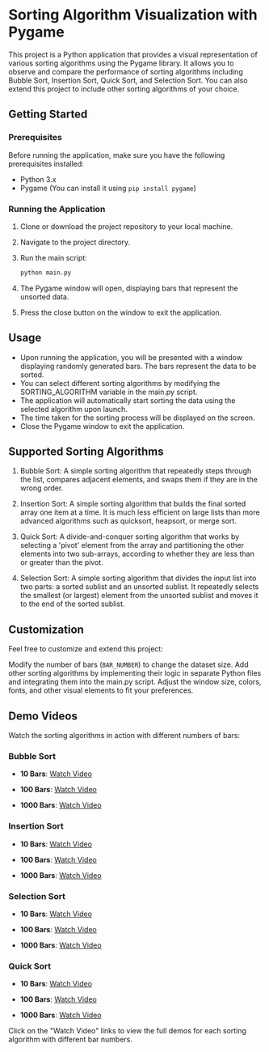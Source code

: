 # Sorting Algorithm Visualization with Pygame

This project is a Python application that provides a visual representation of various sorting algorithms using the Pygame library. It allows you to observe and compare the performance of sorting algorithms including Bubble Sort, Insertion Sort, Quick Sort, and Selection Sort. You can also extend this project to include other sorting algorithms of your choice.

## Getting Started

### Prerequisites

Before running the application, make sure you have the following prerequisites installed:

- Python 3.x
- Pygame (You can install it using `pip install pygame`)

### Running the Application

1. Clone or download the project repository to your local machine.
2. Navigate to the project directory.
3. Run the main script:

   ```bash
   python main.py
   ```
4. The Pygame window will open, displaying bars that represent the unsorted data.
5. Press the close button on the window to exit the application.



## Usage
- Upon running the application, you will be presented with a window displaying randomly generated bars. The bars represent the data to be sorted.
- You can select different sorting algorithms by modifying the SORTING_ALGORITHM variable in the main.py script.
- The application will automatically start sorting the data using the selected algorithm upon launch.
- The time taken for the sorting process will be displayed on the screen.
- Close the Pygame window to exit the application.

## Supported Sorting Algorithms
1. Bubble Sort: A simple sorting algorithm that repeatedly steps through the list, compares adjacent elements, and swaps them if they are in the wrong order.

2. Insertion Sort: A simple sorting algorithm that builds the final sorted array one item at a time. It is much less efficient on large lists than more advanced algorithms such as quicksort, heapsort, or merge sort.

3. Quick Sort: A divide-and-conquer sorting algorithm that works by selecting a 'pivot' element from the array and partitioning the other elements into two sub-arrays, according to whether they are less than or greater than the pivot.

4. Selection Sort: A simple sorting algorithm that divides the input list into two parts: a sorted sublist and an unsorted sublist. It repeatedly selects the smallest (or largest) element from the unsorted sublist and moves it to the end of the sorted sublist.

## Customization
Feel free to customize and extend this project:

Modify the number of bars (`BAR_NUMBER`) to change the dataset size.
Add other sorting algorithms by implementing their logic in separate Python files and integrating them into the main.py script.
Adjust the window size, colors, fonts, and other visual elements to fit your preferences.

## Demo Videos

Watch the sorting algorithms in action with different numbers of bars:

  ### Bubble Sort
  
  - **10 Bars**:
    [Watch Video](https://drive.google.com/file/d/1J3RzxuKzrJfgdnunobPnnyY9DzlKiyoP/view?usp=sharing)
  
  - **100 Bars**:
    [Watch Video](https://drive.google.com/file/d/1oDebwxlj06z3qLAao9ycLQ9KbDplK3ed/view?usp=sharing)
  
  - **1000 Bars**:
    [Watch Video](https://drive.google.com/file/d/1MvZKkRRJrudTV2jM86e9lLrao6Ex2PC9/view?usp=sharing)
  
  ### Insertion Sort
  
  - **10 Bars**:
    [Watch Video](https://drive.google.com/file/d/1uJbhSczkFIR-8M3KVUwTy51Pl9D3DG-L/view?usp=sharing)
  
  - **100 Bars**:
    [Watch Video](https://drive.google.com/file/d/1xvYOJUByisTZ7u_asrz9zRoq_jihStFe/view?usp=sharing)
  
  - **1000 Bars**:
    [Watch Video](https://drive.google.com/file/d/1lxeW_ozNtRWwbvfx6Uf0EiGk9ZuTNE_A/view?usp=sharing)
  
  
  ### Selection Sort
  
  - **10 Bars**:
    [Watch Video](https://drive.google.com/file/d/1UdEPFlz07WRBc6KUxCCPFVYn6ZhRCf3B/view?usp=sharing)
  
  - **100 Bars**:
    [Watch Video](https://drive.google.com/file/d/1jL4-E-wXs7f1G9n4k_9Pd3MZInPI-74p/view?usp=drive_link)
  
  - **1000 Bars**:
    [Watch Video](https://drive.google.com/file/d/1w8FUPQUo0wZFg7xh8c8iC968sdjNt-iE/view?usp=drive_link)
  
  ### Quick Sort
  
  - **10 Bars**:
    [Watch Video](https://drive.google.com/file/d/14yUqWwdxlzUaEaU2PAuk01DTCGDYHB36/view?usp=sharing)
  
  - **100 Bars**:
    [Watch Video](https://drive.google.com/file/d/1bhltsPNDjNsy0K8Lgu4bgKykSpHdfrhZ/view?usp=sharing)
  
  - **1000 Bars**:
    [Watch Video](https://drive.google.com/file/d/18fqcoXOvVX_Y1p7v3meUZj3629VFKC1d/view?usp=sharing)

Click on the "Watch Video" links to view the full demos for each sorting algorithm with different bar numbers.

